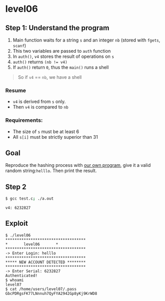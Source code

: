 # level06

## Step 1: Understand the program
1. Main function waits for a string `s` and an integer `nb`  (stored with `fgets`, `scanf`)
2. This two variables are passed to `auth` function
3. In `auth()`, `v4` stores the result of operations on `s`
4. `auth()` returns `(nb != v4)`
5. If `auth()` return `0`, thus the `main()` runs a shell

> So if `v4` == `nb`, we have a shell


### Resume
- `v4` is derived from `s` only.
- Then `v4` is compared to `nb`


### Requirements:
- The size of `s` must be at least 6
- All `s[i]` must be strictly superior than 31

## Goal
Reproduce the hashing process with [our own program](https://github.com/lorispuchol/override/blob/main/level06/Ressources/test.c), give it a valid random string:`helllo`. Then print the result.

## Step 2
```bash
$ gcc test.c; ./a.out
```
```console
v4: 6232827
```

## Exploit
```console
$ ./level06 
***********************************
*		level06		  *
***********************************
-> Enter Login: helllo
***********************************
***** NEW ACCOUNT DETECTED ********
***********************************
-> Enter Serial: 6232827
Authenticated!
$ whoami
level07
$ cat /home/users/level07/.pass
GbcPDRgsFK77LNnnuh7QyFYA2942Gp8yKj9KrWD8
```
